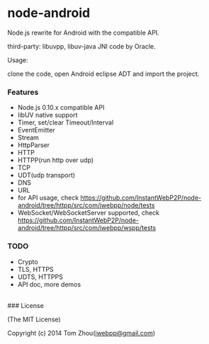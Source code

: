 node-android
===============

Node.js rewrite for Android with the compatible API.



third-party: libuvpp, libuv-java JNI code by Oracle.


Usage:

  clone the code, open Android eclipse ADT and import the project.


### Features

* Node.js 0.10.x compatible API
* libUV native support
* Timer, set/clear Timeout/Interval
* EventEmitter
* Stream
* HttpParser
* HTTP
* HTTPP(run http over udp)
* TCP
* UDT(udp transport)
* DNS
* URL
* for API usage, check https://github.com/InstantWebP2P/node-android/tree/httpp/src/com/iwebpp/node/tests
* WebSocket/WebSocketServer supported, check https://github.com/InstantWebP2P/node-android/tree/httpp/src/com/iwebpp/wspp/tests


### TODO

* Crypto
* TLS, HTTPS
* UDTS, HTTPPS
* API doc, more demos


<br/>
### License

(The MIT License)

Copyright (c) 2014 Tom Zhou(iwebpp@gmail.com)
